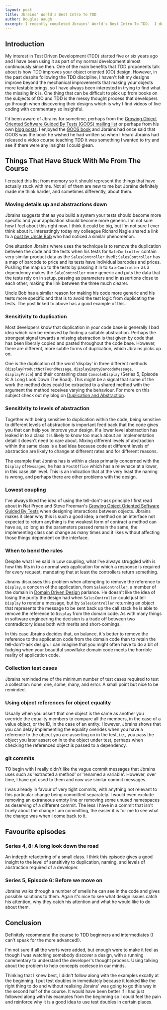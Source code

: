 ```yaml
---
layout: post
title: Jbrains' World's Best Intro To TDD
author: Douglas Waugh
excerpt: I recently completed Jbrains' World's Best Intro To TDD.  I decided to write this blog post to collect my thoughts.
---
```


Introduction
---

My interest in Test Driven Development (TDD) started five or six years ago and I have been using it as part of my normal development almost continuously since then.  One of the main benefits that TDD proponents talk about is how TDD improves your object oriented (OO) design.  However, in the past despite following the TDD discipline, I haven't felt my designs improve beyond the mechanical improvements that making your objects more testable brings, so I have always been interested in trying to find what the missing link is.  One thing that can be difficult to pick up from books on the subjects of OO and TDD is the messy thought process that developers go through when discovering their designs which is why I find videos of live coding with commentary so insightful.

I'd been aware of Jbrains for sometime, perhaps from the [Growing Object Oriented Software Guided By Tests (GOOS) mailing list](https://groups.google.com/forum/#!forum/growing-object-oriented-software) or perhaps from his own [blog posts](http://blog.thecodewhisperer.com/).  I enjoyed the [GOOS book](https://www.amazon.co.uk/Growing-Object-Oriented-Software-Guided-Signature/dp/0321503627) and Jbrains had once said that GOOS was the book he wished he had written so when I heard Jbrains had released a video course teaching TDD it was something I wanted to try and see if there were any insights I could glean.

Things That Have Stuck With Me From The Course
---

I created this list from memory so it should represent the things that have actually stuck with me.  Not all of them are new to me but Jbrains definitely made me think harder, and sometimes differently, about them.

### Moving details up and abstractions down

Jbrains suggests that as you build a system your tests should become more specific and your application should become more generic.  I'm not sure how I feel about this right now.  I think it could be big, but I'm not sure I ever think about it.  Interestingly today my colleague Richard Nagle shared a link to a [post by Uncle Bob](http://blog.cleancoder.com/uncle-bob/2017/03/03/TDD-Harms-Architecture.html) who had noticed a similar phenomenon.

One situation Jbrains where uses the technique is to remove the duplication between the code and the tests when his tests for `SaleController` contain very similar product data as the `SalesController` itself; `SalesController` has a map of barcode to price and its tests have individual barcodes and prices.  Pushing the map up to the tests by passing it in to `SaleController` as a dependency makes the `SaleController` more generic and puts the data that the tests rely on in setup, passing as parameters and in assertions close to each other, making the link between the three much clearer.

Uncle Bob has a similar reason for making his code more generic and his tests more specific and that is to avoid the test logic from duplicating the tests.  The post linked to above has a good example of this.

### Sensitivity to duplication

Most developers know that duplication in your code base is generally I bad idea which can be removed by finding a suitable abstraction.  Perhaps the strongest signal towards a missing abstraction is that given by code that has been liberaly copied and pasted throughout the code base.  However, there are different, more subtle forms of duplication, which Jbrains picks up on.

One is the duplication of the word 'display' in three different methods (`displayProductNotFoundMessage`, `displayEmptyBarcodeMessage`, `displayPrice`) and their containing class `ConsoleDisplay` (Series 5, Episode 8: A Long Look Down The Road).  This might be a signal that some of the work the method does could be extracted to a shared method with the argument the method receives varying the behaviour.  For more on this subject check out my blog on [Duplication and Abstraction](http://tech.energyhelpline.com/duplication-and-abstraction/).

### Sensitivity to levels of abstraction

Together with being sensitive to duplication within the code, being sensitive to different levels of abstraction is important feed back that the code gives you that can help you improve your design.  If a lower level abstraction has leaked in to a class it is likely to know too much about an implementation detail it doesn't need to care about.  Mixing different levels of abstraction within the same class is a bad idea because code at different levels of abstraction are likely to change at different rates and for different reasons.

The example that Jbrains has is within a class primarily concerned with the `Display` of `Messages`, he has a `PostOffice` which has a relevnace at a lower, in this case `UDP` level.  This is an indication that at the very least the naming is wrong, and perhaps there are other problems with the design.

### Lowest coupling

I've always liked the idea of using the tell-don't-ask principle I first read about in Nat Pryce and Steve Freeman's [Growing Object Oriented Software Guided By Tests](https://www.amazon.co.uk/Growing-Object-Oriented-Software-Guided-Signature/dp/0321503627) when designing interactions between objects.  Jbrains makes it clear why this is such a good idea; a method on an interface not expected to return anything is the weakest form of contract a method can have as, so long as the parameters passed remain the same, the implementing class can change as many times and it likes without affecting those things dependent on the interface.

### When to bend the rules

Despite what I've said in Low coupling, what I've always struggled with is how this fits in to a normal web application for which a response is required for every request, mandating that at least the controllers return something.  

Jbrains discusses this problem when attempting to remove the reference to `Display`, a concern of the application, from `SalesController`, a member of the domain in [Domain Driven Design](https://www.amazon.co.uk/Domain-driven-Design-Tackling-Complexity-Software/dp/0321125215) parlance.  He doesn't like the idea of losing the purity the design had when `SalesController` could just tell `Display` to render a message, but by `SalesController` returning an object that represents the message to be sent back up the call stack he is able to remove the reference to `Display` from the domain code.  As with many things in software engineering the decision is a trade off between two contradictory ideas both with merits and short-comings.

In this case Jbrains decides that, on balance, it's better to remove the reference to the application code from the domain code than to retain the tell-don't-ask design.  I can imagine that you might often have to do a bit of fudging when your beautiful snowflake domain code meets the horrible reality of application code.

### Collection test cases

Jbrains reminded me of the minimum number of test cases required to test a collection: none, one, some, many, and error.  A small point but nice to be reminded.

### Using object references for object equality

Usually when you assert that one object is the same as another you override the equality members to compare all the members, in the case of a value object, or the ID, in the case of an entity.  However, Jbrains shows that you can delay implementing the equality overides when you have a reference to the object you are asserting on in the test, i.e., you pass the object you later assert on in to the object under test, perhaps when checking the referenced object is passed to a dependency.

### git commits

TO begin with I really didn't like the vague commit messages that Jbrains uses such as 'extracted a method' or 'renamed a variable'.  However, over time, I have got used to them and now use similar commit messages.

I was already in favour of very tight commits, with anything not relevant to this particular change being committed separately.  I would even exclude removing an extraneous empty line or removing some unused namespaces as deserving of a different commit.  The less I have in a commit that isn't truely about the change I am committing, the easier it is for me to see what the change was when I come back to it.

Favourite episodes
---

### Series 4, 8: A long look down the road

An indepth refactoring of a small class.  I think this episode gives a good insight to the level of sensitivity to duplication, naming, and levels of abstraction required of a developer.

### Series 5, Episode 6: Before we move on

Jbrains walks through a number of smells he can see in the code and gives possible solutions to them.  Again it's nice to see what design issues catch his attention, why they catch his attention and what he would like to do about them.

Conclusion
---

Definitely recommend the course to TDD beginners and intermediates (I can't speak for the more advanced!).

I'm not sure if all the worts were added, but enough were to make it feel as though I was watching somebody discover a design, with a running commentary to understand the developer's thought process.  Using talking about the problem to help concepts coelesce in our minds.

Thinking that I knew best, I didn't follow along with the examples excatly at the beginning.  I put test doubles in immediately because it looked like the right thing to do and without realising Jbrains' was going to go this way in the second half of the course.  It would have been better if I had just followed along with his examples from the beginning so I could feel the pain and reinforce why it is a good idea to use test doubles in certain places.